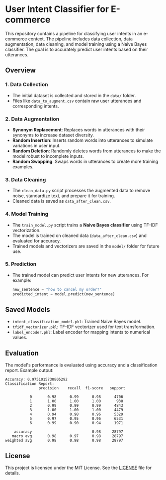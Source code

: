 # User Intent Classifier for E-commerce

This repository contains a pipeline for classifying user intents in an e-commerce context. The pipeline includes data collection, data augmentation, data cleaning, and model training using a Naive Bayes classifier. The goal is to accurately predict user intents based on their utterances.

## Overview

### 1. **Data Collection**
   - The initial dataset is collected and stored in the `data/` folder.
   - Files like `data_to_augment.csv` contain raw user utterances and corresponding intents.

### 2. **Data Augmentation**
   - **Synonym Replacement**: Replaces words in utterances with their synonyms to increase dataset diversity.
   - **Random Insertion**: Inserts random words into utterances to simulate variations in user input.
   - **Random Deletion**: Randomly deletes words from utterances to make the model robust to incomplete inputs.
   - **Random Swapping**: Swaps words in utterances to create more training examples.

### 3. **Data Cleaning**
   - The `clean_data.py` script processes the augmented data to remove noise, standardize text, and prepare it for training.
   - Cleaned data is saved as `data_after_clean.csv`.

### 4. **Model Training**
   - The `train_model.py` script trains a **Naive Bayes classifier** using TF-IDF vectorization.
   - The model is trained on cleaned data (`data_after_clean.csv`) and evaluated for accuracy.
   - Trained models and vectorizers are saved in the `model/` folder for future use.

### 5. **Prediction**
   - The trained model can predict user intents for new utterances. For example:
     ```python
     new_sentence = "how to cancel my order?"
     predicted_intent = model.predict(new_sentence)
     ```

## Saved Models
- `intent_classification_model.pkl`: Trained Naive Bayes model.
- `tfidf_vectorizer.pkl`: TF-IDF vectorizer used for text transformation.
- `label_encoder.pkl`: Label encoder for mapping intents to numerical values.

## Evaluation
The model's performance is evaluated using accuracy and a classification report. Example output:
```
Accuracy: 0.9751015730805292
Classification Report:
               precision    recall  f1-score   support

           0       0.98      0.99      0.98      4706
           1       1.00      1.00      1.00       938
           2       0.99      0.99      0.99      4843
           3       1.00      1.00      1.00      4479
           4       0.94      0.98      0.96      5329
           5       0.97      0.95      0.96      6531
           6       0.99      0.90      0.94      1971

    accuracy                           0.98     28797
   macro avg       0.98      0.97      0.98     28797
weighted avg       0.98      0.98      0.98     28797
```

## License
This project is licensed under the MIT License. See the [LICENSE](LICENSE) file for details.

